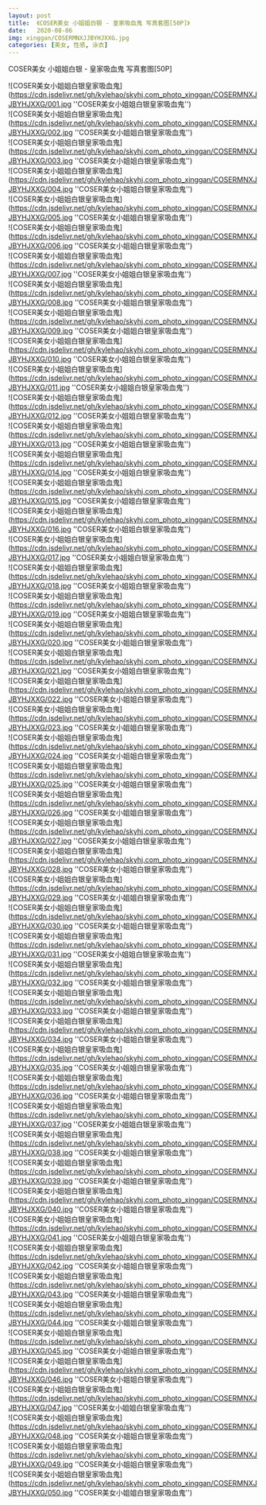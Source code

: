```yaml
---
layout: post
title:  《COSER美女 小姐姐白银 - 皇家吸血鬼 写真套图[50P]》
date:   2020-08-06
img: xinggan/COSERMNXJJBYHJXXG.jpg
categories: [美女, 性感, 泳衣]
---
```


COSER美女 小姐姐白银 - 皇家吸血鬼 写真套图[50P]


![COSER美女小姐姐白银皇家吸血鬼](https://cdn.jsdelivr.net/gh/kylehao/skyhj.com_photo_xinggan/COSERMNXJJBYHJXXG/001.jpg ''COSER美女小姐姐白银皇家吸血鬼'') <br>
![COSER美女小姐姐白银皇家吸血鬼](https://cdn.jsdelivr.net/gh/kylehao/skyhj.com_photo_xinggan/COSERMNXJJBYHJXXG/002.jpg ''COSER美女小姐姐白银皇家吸血鬼'') <br>
![COSER美女小姐姐白银皇家吸血鬼](https://cdn.jsdelivr.net/gh/kylehao/skyhj.com_photo_xinggan/COSERMNXJJBYHJXXG/003.jpg ''COSER美女小姐姐白银皇家吸血鬼'') <br>
![COSER美女小姐姐白银皇家吸血鬼](https://cdn.jsdelivr.net/gh/kylehao/skyhj.com_photo_xinggan/COSERMNXJJBYHJXXG/004.jpg ''COSER美女小姐姐白银皇家吸血鬼'') <br>
![COSER美女小姐姐白银皇家吸血鬼](https://cdn.jsdelivr.net/gh/kylehao/skyhj.com_photo_xinggan/COSERMNXJJBYHJXXG/005.jpg ''COSER美女小姐姐白银皇家吸血鬼'') <br>
![COSER美女小姐姐白银皇家吸血鬼](https://cdn.jsdelivr.net/gh/kylehao/skyhj.com_photo_xinggan/COSERMNXJJBYHJXXG/006.jpg ''COSER美女小姐姐白银皇家吸血鬼'') <br>
![COSER美女小姐姐白银皇家吸血鬼](https://cdn.jsdelivr.net/gh/kylehao/skyhj.com_photo_xinggan/COSERMNXJJBYHJXXG/007.jpg ''COSER美女小姐姐白银皇家吸血鬼'') <br>
![COSER美女小姐姐白银皇家吸血鬼](https://cdn.jsdelivr.net/gh/kylehao/skyhj.com_photo_xinggan/COSERMNXJJBYHJXXG/008.jpg ''COSER美女小姐姐白银皇家吸血鬼'') <br>
![COSER美女小姐姐白银皇家吸血鬼](https://cdn.jsdelivr.net/gh/kylehao/skyhj.com_photo_xinggan/COSERMNXJJBYHJXXG/009.jpg ''COSER美女小姐姐白银皇家吸血鬼'') <br>
![COSER美女小姐姐白银皇家吸血鬼](https://cdn.jsdelivr.net/gh/kylehao/skyhj.com_photo_xinggan/COSERMNXJJBYHJXXG/010.jpg ''COSER美女小姐姐白银皇家吸血鬼'') <br>
![COSER美女小姐姐白银皇家吸血鬼](https://cdn.jsdelivr.net/gh/kylehao/skyhj.com_photo_xinggan/COSERMNXJJBYHJXXG/011.jpg ''COSER美女小姐姐白银皇家吸血鬼'') <br>
![COSER美女小姐姐白银皇家吸血鬼](https://cdn.jsdelivr.net/gh/kylehao/skyhj.com_photo_xinggan/COSERMNXJJBYHJXXG/012.jpg ''COSER美女小姐姐白银皇家吸血鬼'') <br>
![COSER美女小姐姐白银皇家吸血鬼](https://cdn.jsdelivr.net/gh/kylehao/skyhj.com_photo_xinggan/COSERMNXJJBYHJXXG/013.jpg ''COSER美女小姐姐白银皇家吸血鬼'') <br>
![COSER美女小姐姐白银皇家吸血鬼](https://cdn.jsdelivr.net/gh/kylehao/skyhj.com_photo_xinggan/COSERMNXJJBYHJXXG/014.jpg ''COSER美女小姐姐白银皇家吸血鬼'') <br>
![COSER美女小姐姐白银皇家吸血鬼](https://cdn.jsdelivr.net/gh/kylehao/skyhj.com_photo_xinggan/COSERMNXJJBYHJXXG/015.jpg ''COSER美女小姐姐白银皇家吸血鬼'') <br>
![COSER美女小姐姐白银皇家吸血鬼](https://cdn.jsdelivr.net/gh/kylehao/skyhj.com_photo_xinggan/COSERMNXJJBYHJXXG/016.jpg ''COSER美女小姐姐白银皇家吸血鬼'') <br>
![COSER美女小姐姐白银皇家吸血鬼](https://cdn.jsdelivr.net/gh/kylehao/skyhj.com_photo_xinggan/COSERMNXJJBYHJXXG/017.jpg ''COSER美女小姐姐白银皇家吸血鬼'') <br>
![COSER美女小姐姐白银皇家吸血鬼](https://cdn.jsdelivr.net/gh/kylehao/skyhj.com_photo_xinggan/COSERMNXJJBYHJXXG/018.jpg ''COSER美女小姐姐白银皇家吸血鬼'') <br>
![COSER美女小姐姐白银皇家吸血鬼](https://cdn.jsdelivr.net/gh/kylehao/skyhj.com_photo_xinggan/COSERMNXJJBYHJXXG/019.jpg ''COSER美女小姐姐白银皇家吸血鬼'') <br>
![COSER美女小姐姐白银皇家吸血鬼](https://cdn.jsdelivr.net/gh/kylehao/skyhj.com_photo_xinggan/COSERMNXJJBYHJXXG/020.jpg ''COSER美女小姐姐白银皇家吸血鬼'') <br>
![COSER美女小姐姐白银皇家吸血鬼](https://cdn.jsdelivr.net/gh/kylehao/skyhj.com_photo_xinggan/COSERMNXJJBYHJXXG/021.jpg ''COSER美女小姐姐白银皇家吸血鬼'') <br>
![COSER美女小姐姐白银皇家吸血鬼](https://cdn.jsdelivr.net/gh/kylehao/skyhj.com_photo_xinggan/COSERMNXJJBYHJXXG/022.jpg ''COSER美女小姐姐白银皇家吸血鬼'') <br>
![COSER美女小姐姐白银皇家吸血鬼](https://cdn.jsdelivr.net/gh/kylehao/skyhj.com_photo_xinggan/COSERMNXJJBYHJXXG/023.jpg ''COSER美女小姐姐白银皇家吸血鬼'') <br>
![COSER美女小姐姐白银皇家吸血鬼](https://cdn.jsdelivr.net/gh/kylehao/skyhj.com_photo_xinggan/COSERMNXJJBYHJXXG/024.jpg ''COSER美女小姐姐白银皇家吸血鬼'') <br>
![COSER美女小姐姐白银皇家吸血鬼](https://cdn.jsdelivr.net/gh/kylehao/skyhj.com_photo_xinggan/COSERMNXJJBYHJXXG/025.jpg ''COSER美女小姐姐白银皇家吸血鬼'') <br>
![COSER美女小姐姐白银皇家吸血鬼](https://cdn.jsdelivr.net/gh/kylehao/skyhj.com_photo_xinggan/COSERMNXJJBYHJXXG/026.jpg ''COSER美女小姐姐白银皇家吸血鬼'') <br>
![COSER美女小姐姐白银皇家吸血鬼](https://cdn.jsdelivr.net/gh/kylehao/skyhj.com_photo_xinggan/COSERMNXJJBYHJXXG/027.jpg ''COSER美女小姐姐白银皇家吸血鬼'') <br>
![COSER美女小姐姐白银皇家吸血鬼](https://cdn.jsdelivr.net/gh/kylehao/skyhj.com_photo_xinggan/COSERMNXJJBYHJXXG/028.jpg ''COSER美女小姐姐白银皇家吸血鬼'') <br>
![COSER美女小姐姐白银皇家吸血鬼](https://cdn.jsdelivr.net/gh/kylehao/skyhj.com_photo_xinggan/COSERMNXJJBYHJXXG/029.jpg ''COSER美女小姐姐白银皇家吸血鬼'') <br>
![COSER美女小姐姐白银皇家吸血鬼](https://cdn.jsdelivr.net/gh/kylehao/skyhj.com_photo_xinggan/COSERMNXJJBYHJXXG/030.jpg ''COSER美女小姐姐白银皇家吸血鬼'') <br>
![COSER美女小姐姐白银皇家吸血鬼](https://cdn.jsdelivr.net/gh/kylehao/skyhj.com_photo_xinggan/COSERMNXJJBYHJXXG/031.jpg ''COSER美女小姐姐白银皇家吸血鬼'') <br>
![COSER美女小姐姐白银皇家吸血鬼](https://cdn.jsdelivr.net/gh/kylehao/skyhj.com_photo_xinggan/COSERMNXJJBYHJXXG/032.jpg ''COSER美女小姐姐白银皇家吸血鬼'') <br>
![COSER美女小姐姐白银皇家吸血鬼](https://cdn.jsdelivr.net/gh/kylehao/skyhj.com_photo_xinggan/COSERMNXJJBYHJXXG/033.jpg ''COSER美女小姐姐白银皇家吸血鬼'') <br>
![COSER美女小姐姐白银皇家吸血鬼](https://cdn.jsdelivr.net/gh/kylehao/skyhj.com_photo_xinggan/COSERMNXJJBYHJXXG/034.jpg ''COSER美女小姐姐白银皇家吸血鬼'') <br>
![COSER美女小姐姐白银皇家吸血鬼](https://cdn.jsdelivr.net/gh/kylehao/skyhj.com_photo_xinggan/COSERMNXJJBYHJXXG/035.jpg ''COSER美女小姐姐白银皇家吸血鬼'') <br>
![COSER美女小姐姐白银皇家吸血鬼](https://cdn.jsdelivr.net/gh/kylehao/skyhj.com_photo_xinggan/COSERMNXJJBYHJXXG/036.jpg ''COSER美女小姐姐白银皇家吸血鬼'') <br>
![COSER美女小姐姐白银皇家吸血鬼](https://cdn.jsdelivr.net/gh/kylehao/skyhj.com_photo_xinggan/COSERMNXJJBYHJXXG/037.jpg ''COSER美女小姐姐白银皇家吸血鬼'') <br>
![COSER美女小姐姐白银皇家吸血鬼](https://cdn.jsdelivr.net/gh/kylehao/skyhj.com_photo_xinggan/COSERMNXJJBYHJXXG/038.jpg ''COSER美女小姐姐白银皇家吸血鬼'') <br>
![COSER美女小姐姐白银皇家吸血鬼](https://cdn.jsdelivr.net/gh/kylehao/skyhj.com_photo_xinggan/COSERMNXJJBYHJXXG/039.jpg ''COSER美女小姐姐白银皇家吸血鬼'') <br>
![COSER美女小姐姐白银皇家吸血鬼](https://cdn.jsdelivr.net/gh/kylehao/skyhj.com_photo_xinggan/COSERMNXJJBYHJXXG/040.jpg ''COSER美女小姐姐白银皇家吸血鬼'') <br>
![COSER美女小姐姐白银皇家吸血鬼](https://cdn.jsdelivr.net/gh/kylehao/skyhj.com_photo_xinggan/COSERMNXJJBYHJXXG/041.jpg ''COSER美女小姐姐白银皇家吸血鬼'') <br>
![COSER美女小姐姐白银皇家吸血鬼](https://cdn.jsdelivr.net/gh/kylehao/skyhj.com_photo_xinggan/COSERMNXJJBYHJXXG/042.jpg ''COSER美女小姐姐白银皇家吸血鬼'') <br>
![COSER美女小姐姐白银皇家吸血鬼](https://cdn.jsdelivr.net/gh/kylehao/skyhj.com_photo_xinggan/COSERMNXJJBYHJXXG/043.jpg ''COSER美女小姐姐白银皇家吸血鬼'') <br>
![COSER美女小姐姐白银皇家吸血鬼](https://cdn.jsdelivr.net/gh/kylehao/skyhj.com_photo_xinggan/COSERMNXJJBYHJXXG/044.jpg ''COSER美女小姐姐白银皇家吸血鬼'') <br>
![COSER美女小姐姐白银皇家吸血鬼](https://cdn.jsdelivr.net/gh/kylehao/skyhj.com_photo_xinggan/COSERMNXJJBYHJXXG/045.jpg ''COSER美女小姐姐白银皇家吸血鬼'') <br>
![COSER美女小姐姐白银皇家吸血鬼](https://cdn.jsdelivr.net/gh/kylehao/skyhj.com_photo_xinggan/COSERMNXJJBYHJXXG/046.jpg ''COSER美女小姐姐白银皇家吸血鬼'') <br>
![COSER美女小姐姐白银皇家吸血鬼](https://cdn.jsdelivr.net/gh/kylehao/skyhj.com_photo_xinggan/COSERMNXJJBYHJXXG/047.jpg ''COSER美女小姐姐白银皇家吸血鬼'') <br>
![COSER美女小姐姐白银皇家吸血鬼](https://cdn.jsdelivr.net/gh/kylehao/skyhj.com_photo_xinggan/COSERMNXJJBYHJXXG/048.jpg ''COSER美女小姐姐白银皇家吸血鬼'') <br>
![COSER美女小姐姐白银皇家吸血鬼](https://cdn.jsdelivr.net/gh/kylehao/skyhj.com_photo_xinggan/COSERMNXJJBYHJXXG/049.jpg ''COSER美女小姐姐白银皇家吸血鬼'') <br>
![COSER美女小姐姐白银皇家吸血鬼](https://cdn.jsdelivr.net/gh/kylehao/skyhj.com_photo_xinggan/COSERMNXJJBYHJXXG/050.jpg ''COSER美女小姐姐白银皇家吸血鬼'') <br>
